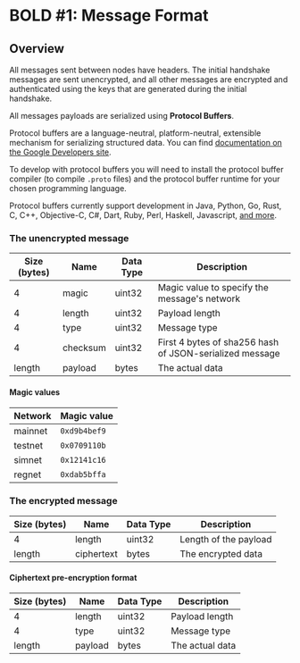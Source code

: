 # BOLD #1: Message Format

## Overview 

All messages sent between nodes have headers. The initial handshake messages are sent unencrypted, and all other messages are encrypted and authenticated using the keys that are generated during the initial handshake.

All messages payloads are serialized using **Protocol Buffers**. 

Protocol buffers are a language-neutral, platform-neutral, extensible mechanism for serializing structured data. You can find [documentation on the Google Developers site](https://developers.google.com/protocol-buffers/).

To develop with protocol buffers you will need to install the protocol buffer compiler (to compile `.proto` files) and the protocol buffer runtime for your chosen programming language.

Protocol buffers currently support development in Java, Python, Go, Rust, C, C++, Objective-C, C#, Dart, Ruby, Perl, Haskell, Javascript, [and more](https://github.com/protocolbuffers/protobuf/blob/master/docs/third_party.md#programming-languages).

### The unencrypted message

| Size (bytes) | Name     | Data Type              | Description                                                                                |
|--------------|----------|------------------------|--------------------------------------------------------------------------------------------|
| 4            | magic    | uint32                 | Magic value to specify the message's network                                               |
| 4            | length   | uint32                 | Payload length                                                                             |
| 4            | type     | uint32                 | Message type                                                                               |
| 4            | checksum | uint32                 | First 4 bytes of sha256 hash of JSON-serialized message                                    |
| length       | payload  | bytes                  | The actual data                                                                            |
 
#### Magic values

| Network | Magic value    |
|---------|----------------|
| mainnet | `0xd9b4bef9`   |
| testnet | `0x0709110b`   |
| simnet  | `0x12141c16`   |
| regnet  | `0xdab5bffa`   |

### The encrypted message

| Size (bytes) | Name       | Data Type              | Description                                                                                |
|--------------|------------|------------------------|--------------------------------------------------------------------------------------------|
| 4            | length     | uint32                 | Length of the payload                                                                      |
| length       | ciphertext | bytes                  | The encrypted data
          
#### Ciphertext pre-encryption format
                                                           
| Size (bytes) | Name       | Data Type              | Description                                                                                |
|--------------|------------|------------------------|--------------------------------------------------------------------------------------------|
| 4            | length     | uint32                 | Payload length                                                                             |
| 4            | type       | uint32                 | Message type                                                                               |
| length       | payload    | bytes                  | The actual data                                                                            |
